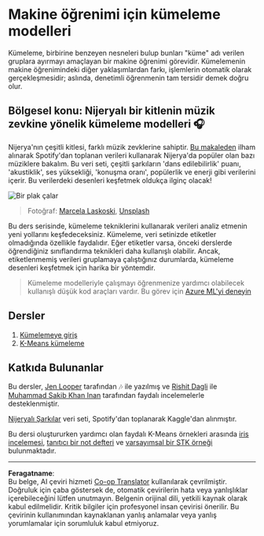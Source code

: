 <!--
CO_OP_TRANSLATOR_METADATA:
{
  "original_hash": "b28a3a4911584062772c537b653ebbc7",
  "translation_date": "2025-09-06T07:50:46+00:00",
  "source_file": "5-Clustering/README.md",
  "language_code": "tr"
}
-->
# Makine öğrenimi için kümeleme modelleri

Kümeleme, birbirine benzeyen nesneleri bulup bunları "küme" adı verilen gruplara ayırmayı amaçlayan bir makine öğrenimi görevidir. Kümelemenin makine öğrenimindeki diğer yaklaşımlardan farkı, işlemlerin otomatik olarak gerçekleşmesidir; aslında, denetimli öğrenmenin tam tersidir demek doğru olur.

## Bölgesel konu: Nijeryalı bir kitlenin müzik zevkine yönelik kümeleme modelleri 🎧

Nijerya'nın çeşitli kitlesi, farklı müzik zevklerine sahiptir. [Bu makaleden](https://towardsdatascience.com/country-wise-visual-analysis-of-music-taste-using-spotify-api-seaborn-in-python-77f5b749b421) ilham alınarak Spotify'dan toplanan verileri kullanarak Nijerya'da popüler olan bazı müziklere bakalım. Bu veri seti, çeşitli şarkıların 'dans edilebilirlik' puanı, 'akustiklik', ses yüksekliği, 'konuşma oranı', popülerlik ve enerji gibi verilerini içerir. Bu verilerdeki desenleri keşfetmek oldukça ilginç olacak!

![Bir plak çalar](../../../5-Clustering/images/turntable.jpg)

> Fotoğraf: <a href="https://unsplash.com/@marcelalaskoski?utm_source=unsplash&utm_medium=referral&utm_content=creditCopyText">Marcela Laskoski</a>, <a href="https://unsplash.com/s/photos/nigerian-music?utm_source=unsplash&utm_medium=referral&utm_content=creditCopyText">Unsplash</a>
  
Bu ders serisinde, kümeleme tekniklerini kullanarak verileri analiz etmenin yeni yollarını keşfedeceksiniz. Kümeleme, veri setinizde etiketler olmadığında özellikle faydalıdır. Eğer etiketler varsa, önceki derslerde öğrendiğiniz sınıflandırma teknikleri daha kullanışlı olabilir. Ancak, etiketlenmemiş verileri gruplamaya çalıştığınız durumlarda, kümeleme desenleri keşfetmek için harika bir yöntemdir.

> Kümeleme modelleriyle çalışmayı öğrenmenize yardımcı olabilecek kullanışlı düşük kod araçları vardır. Bu görev için [Azure ML'yi deneyin](https://docs.microsoft.com/learn/modules/create-clustering-model-azure-machine-learning-designer/?WT.mc_id=academic-77952-leestott)

## Dersler

1. [Kümelemeye giriş](1-Visualize/README.md)
2. [K-Means kümeleme](2-K-Means/README.md)

## Katkıda Bulunanlar

Bu dersler, [Jen Looper](https://www.twitter.com/jenlooper) tarafından 🎶 ile yazılmış ve [Rishit Dagli](https://rishit_dagli) ile [Muhammad Sakib Khan Inan](https://twitter.com/Sakibinan) tarafından faydalı incelemelerle desteklenmiştir.

[Nijeryalı Şarkılar](https://www.kaggle.com/sootersaalu/nigerian-songs-spotify) veri seti, Spotify'dan toplanarak Kaggle'dan alınmıştır.

Bu dersi oluştururken yardımcı olan faydalı K-Means örnekleri arasında [iris incelemesi](https://www.kaggle.com/bburns/iris-exploration-pca-k-means-and-gmm-clustering), [tanıtıcı bir not defteri](https://www.kaggle.com/prashant111/k-means-clustering-with-python) ve [varsayımsal bir STK örneği](https://www.kaggle.com/ankandash/pca-k-means-clustering-hierarchical-clustering) bulunmaktadır.

---

**Feragatname**:  
Bu belge, AI çeviri hizmeti [Co-op Translator](https://github.com/Azure/co-op-translator) kullanılarak çevrilmiştir. Doğruluk için çaba göstersek de, otomatik çevirilerin hata veya yanlışlıklar içerebileceğini lütfen unutmayın. Belgenin orijinal dili, yetkili kaynak olarak kabul edilmelidir. Kritik bilgiler için profesyonel insan çevirisi önerilir. Bu çevirinin kullanımından kaynaklanan yanlış anlamalar veya yanlış yorumlamalar için sorumluluk kabul etmiyoruz.
